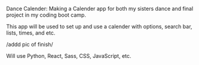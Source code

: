 Dance Calender:
Making a Calender app for both my sisters dance and final project in my coding boot camp.

This app will be used to set up and use a calender with options, search bar, lists, times, and etc.

/addd pic of finish/

Will use Python, React, Sass, CSS, JavaScript, etc.